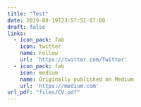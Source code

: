 ```yaml
---
title: "Test"
date: 2019-08-19T23:57:51-07:00
draft: false
links:
  - icon_pack: fab
    icon: twitter
    name: Follow
    url: 'https://twitter.com/Twitter'
  - icon_pack: fab
    icon: medium
    name: Originally published on Medium
    url: 'https://medium.com'
url_pdf: "files/CV.pdf"
---
```


